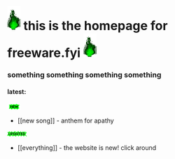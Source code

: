 # ![green_flame](media/green_flame.gif) this is the homepage for freeware.fyi ![green_flame](media/green_flame.gif)

### something something something something

#### latest: 

![new](media/newgreen1.gif)<br>
- [[new song]] - anthem for apathy

![updated](media/Updatedgreen.gif)<br>
- [[everything]] - the website is new! click around

